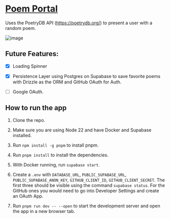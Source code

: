 # [Poem Portal](https://poemportal.vercel.app/)

Uses the PoetryDB API (https://poetrydb.org/) to present a user with a random poem.

![image](https://github.com/user-attachments/assets/d8495393-3909-4c3a-b0a6-ea2458e3153e)

## Future Features:

- [x] Loading Spinner

- [x] Persistence Layer using Postgres on Supabase to save favorite poems with Drizzle as the ORM and GitHub OAuth for
      Auth.

- [ ] Google OAuth.

## How to run the app

1. Clone the repo.

2. Make sure you are using Node 22 and have Docker and Supabase installed.

3. Run `npm install -g pnpm` to install pnpm.

4. Run `pnpm install` to install the dependencies.

5. With Docker running, run `supabase start`.

6. Create a `.env` with `DATABASE_URL`, `PUBLIC_SUPABASE_URL`, `PUBLIC_SUPABASE_ANON_KEY`, `GITHUB_CLIENT_ID`, `GITHUB_CLIENT_SECRET`. The first three should be visible using the command `supabase status`. For the GitHub ones you would need to go into Developer Settings and create an OAuth App.

7. Run `pnpm run dev -- --open` to start the development server and open the app in a new browser tab.
